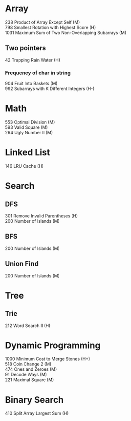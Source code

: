 # Array
238 Product of Array Except Self (M)   
798 Smallest Rotation with Highest Score (H)   
1031 Maximum Sum of Two Non-Overlapping Subarrays (M)  
## Two pointers
42 Trapping Rain Water (H)  
### Frequency of char in string
904 Fruit Into Baskets (M)  
992 Subarrays with K Different Integers (H-)  

# Math  
553 Optimal Division (M)  
593 Valid Square (M)  
264 Ugly Number II (M)  

# Linked List  
146 LRU Cache (H)  

# Search   
## DFS
301 Remove Invalid Parentheses (H)  
200 Number of Islands (M)   

## BFS  
200 Number of Islands (M)   

## Union Find
200 Number of Islands (M)  

# Tree  
## Trie  
212 Word Search II (H)  

# Dynamic Programming   
1000 Minimum Cost to Merge Stones (H+)  
518 Coin Change 2 (M)  
474 Ones and Zeroes (M)  
91 Decode Ways (M)   
221 Maximal Square (M)   

# Binary Search  
410 Split Array Largest Sum (H)  
